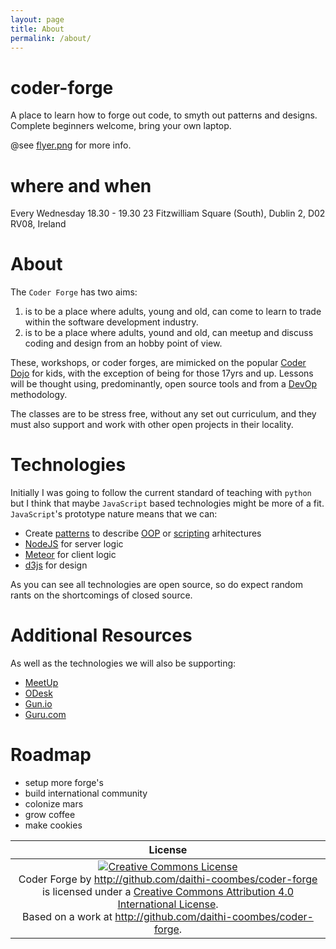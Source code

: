 ```yaml
---
layout: page
title: About
permalink: /about/
---
```


# coder-forge
A place to learn how to forge out code, to smyth out patterns and designs.
Complete beginners welcome, bring your own laptop.

@see [flyer.png](/images/flyer.png) for more info.

# where and when
Every Wednesday 18.30 - 19.30
23 Fitzwilliam Square (South), Dublin 2, D02 RV08, Ireland

# About
The `Coder Forge` has two aims:
 1. is to be a place where adults, young and old, can come to learn to trade
 within the software development industry.
 2. is to be a place where adults, yound and old, can meetup and discuss coding
 and design from an hobby point of view.

These, workshops, or coder forges, are mimicked on the popular [Coder Dojo](https://coderdojo.com/) for
kids, with the exception of being for those 17yrs and up. Lessons will be
thought using, predominantly, open source tools and from a [DevOp](https://en.wikipedia.org/wiki/DevOps) methodology.

The classes are to be stress free, without any set out curriculum, and they
must also support and work with other open projects in their locality.

# Technologies
Initially I was going to follow the current standard of teaching with `python`
but I think that maybe `JavaScript` based technologies might be more of a fit.
`JavaScript`'s prototype nature means that we can:
 - Create [patterns](https://en.wikipedia.org/wiki/Software_design_pattern) to describe [OOP](https://en.wikipedia.org/wiki/Object-oriented_programming) or [scripting](https://en.wikipedia.org/wiki/Scripting_language) arhitectures
 - [NodeJS](https://nodejs.org/) for server logic
 - [Meteor](https://www.meteor.com/) for client logic
 - [d3js](http://d3js.org/) for design

As you can see all technologies are open source, so do expect random rants on
the shortcomings of closed source.

# Additional Resources
As well as the technologies we will also be supporting:
 - [MeetUp](http://meetup.com)
 - [ODesk](http://odesk.com)
 - [Gun.io](http://gun.io)
 - [Guru.com](http://guru.com)

# Roadmap
 - setup more forge's
 - build international community
 - colonize mars
 - grow coffee
 - make cookies

| License |
|:-------:|
| <a rel="license" href="http://creativecommons.org/licenses/by/4.0/"><img alt="Creative Commons License" style="border-width:0" src="https://i.creativecommons.org/l/by/4.0/88x31.png" /></a><br /><span xmlns:dct="http://purl.org/dc/terms/" property="dct:title">Coder Forge</span> by <a xmlns:cc="http://creativecommons.org/ns#" href="http://github.com/daithi-coombes/coder-forge" property="cc:attributionName" rel="cc:attributionURL">http://github.com/daithi-coombes/coder-forge</a> is licensed under a <a rel="license" href="http://creativecommons.org/licenses/by/4.0/">Creative Commons Attribution 4.0 International License</a>.<br />Based on a work at <a xmlns:dct="http://purl.org/dc/terms/" href="http://github.com/daithi-coombes/coder-forge" rel="dct:source">http://github.com/daithi-coombes/coder-forge</a>. |
